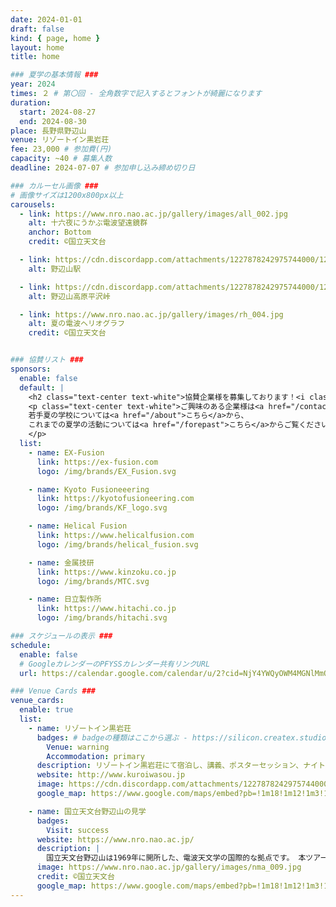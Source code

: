```yaml
---
date: 2024-01-01
draft: false
kind: { page, home }
layout: home
title: home

### 夏学の基本情報 ###
year: 2024
times: ２ # 第〇回 - 全角数字で記入するとフォントが綺麗になります
duration:
  start: 2024-08-27
  end: 2024-08-30
place: 長野県野辺山
venue: リゾートイン黒岩荘
fee: 23,000 # 参加費(円)
capacity: ~40 # 募集人数
deadline: 2024-07-07 # 参加申し込み締め切り日

### カルーセル画像 ###
# 画像サイズは1200x800px以上
carousels:
  - link: https://www.nro.nao.ac.jp/gallery/images/all_002.jpg
    alt: 十六夜にうかぶ電波望遠鏡群
    anchor: Bottom
    credit: ©国立天文台

  - link: https://cdn.discordapp.com/attachments/1227878242975744000/1227909871605907466/82735c21cb2e1bb1.jpg?ex=662a1f2e&is=6617aa2e&hm=3f080b91d3c1bdee7ef56561037251690319a711b96df64a5c40aafbf280acd7&
    alt: 野辺山駅

  - link: https://cdn.discordapp.com/attachments/1227878242975744000/1227911070233133056/8615210ec6386db5.webp?ex=662a204c&is=6617ab4c&hm=a4f136e5e527a1cdd53fff4ef3ddaacd820093f75c42719f4e8e68a893e876e0&
    alt: 野辺山高原平沢峠

  - link: https://www.nro.nao.ac.jp/gallery/images/rh_004.jpg
    alt: 夏の電波ヘリオグラフ
    credit: ©国立天文台


### 協賛リスト ###
sponsors:
  enable: false
  default: |
    <h2 class="text-center text-white">協賛企業様を募集しております！<i class="bx bxs-megaphone bx-tada"></i></h2>
    <p class="text-center text-white">ご興味のある企業様は<a href="/contact">お問い合わせフォーム</a>からご連絡ください。</br>
    若手夏の学校については<a href="/about">こちら</a>から、
    これまでの夏学の活動については<a href="/forepast">こちら</a>からご覧ください。
    </p>
  list:
    - name: EX-Fusion
      link: https://ex-fusion.com
      logo: /img/brands/EX_Fusion.svg

    - name: Kyoto Fusioneeering
      link: https://kyotofusioneering.com
      logo: /img/brands/KF_logo.svg

    - name: Helical Fusion
      link: https://www.helicalfusion.com
      logo: /img/brands/helical_fusion.svg

    - name: 金属技研
      link: https://www.kinzoku.co.jp
      logo: /img/brands/MTC.svg

    - name: 日立製作所
      link: https://www.hitachi.co.jp
      logo: /img/brands/hitachi.svg

### スケジュールの表示 ###
schedule:
  enable: false
  # GoogleカレンダーのPFYSSカレンダー共有リンクURL
  url: https://calendar.google.com/calendar/u/2?cid=NjY4YWQyOWM4MGNlMmQ4ZThkZTUzNWZiMjExYmNlNGEwMGQzN2E1MzEzMDU5MzUwM2E3MDE0NWFhY2U1ZDQwN0Bncm91cC5jYWxlbmRhci5nb29nbGUuY29t

### Venue Cards ###
venue_cards:
  enable: true
  list:
    - name: リゾートイン黒岩荘
      badges: # badgeの種類はここから選ぶ - https://silicon.createx.studio/components/badges.html
        Venue: warning
        Accommodation: primary
      description: リゾートイン黒岩荘にて宿泊し、講義、ポスターセッション、ナイトセッションを行います。 国立天文台野辺山の特別講義もここで聴講します。
      website: http://www.kuroiwasou.jp
      image: https://cdn.discordapp.com/attachments/1227878242975744000/1227878335061950474/a28d7f37b25c8e88.webp?ex=662a01cf&is=66178ccf&hm=fdcd3847400fd64f02dc32f5f527a8964323d93fd34f70709750fb92bf7e13f9&
      google_map: https://www.google.com/maps/embed?pb=!1m18!1m12!1m3!1d3229.77446112953!2d138.46996647541073!3d35.95248687250094!2m3!1f0!2f0!3f0!3m2!1i1024!2i768!4f13.1!3m3!1m2!1s0x601c15f96c0faa8f%3A0x43adb41f97377cfa!2z44Oq44K-44O844OI44Kk44Oz6buS5bKp6I2Y!5e0!3m2!1sja!2sjp!4v1709104505922!5m2!1sja!2sjp

    - name: 国立天文台野辺山の見学
      badges:
        Visit: success
      website: https://www.nro.nao.ac.jp/
      description: |
        国立天文台野辺山は1969年に開所した、電波天文学の国際的な拠点です。 本ツアーでは普段の見学ではわからない詳しいところまで解説していただきます！ さらに、銀河中心巨大ブラックホールの発見により仁科記念賞を受賞された、 国立天文台名誉教授の井上允氏にプラズマ物理含むブラックホールに関する講義をしていただきます。
      image: https://www.nro.nao.ac.jp/gallery/images/nma_009.jpg
      credit: ©国立天文台
      google_map: https://www.google.com/maps/embed?pb=!1m18!1m12!1m3!1d8372.823780950277!2d138.47445170651952!3d35.94623279772583!2m3!1f0!2f0!3f0!3m2!1i1024!2i768!4f13.1!3m3!1m2!1s0x601c15e6ed59368d%3A0xe5a3821a5f6a3c4b!2z5Zu956uL5aSp5paH5Y-wIOmHjui-uuWxseWuh-Wumembu-azouims-a4rOaJgA!5e0!3m2!1sja!2sjp!4v1712821038271!5m2!1sja!2sjp
---
```

<!-- 中止連絡などのアラートを表示したい場合は以下をアンコメント -->
<!-- {{< alert type="block" class="mt-3 mb-0" >}}
中止連絡
{{< /alert >}} -->
